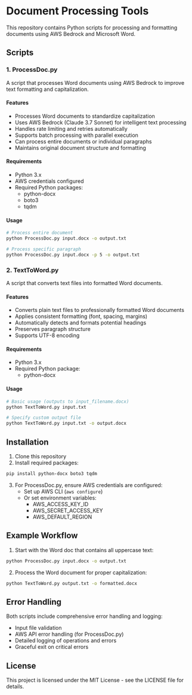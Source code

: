 # Document Processing Tools

This repository contains Python scripts for processing and formatting documents using AWS Bedrock and Microsoft Word.

## Scripts

### 1. ProcessDoc.py

A script that processes Word documents using AWS Bedrock to improve text formatting and capitalization.

#### Features
- Processes Word documents to standardize capitalization
- Uses AWS Bedrock (Claude 3.7 Sonnet) for intelligent text processing
- Handles rate limiting and retries automatically
- Supports batch processing with parallel execution
- Can process entire documents or individual paragraphs
- Maintains original document structure and formatting

#### Requirements
- Python 3.x
- AWS credentials configured
- Required Python packages:
  - python-docx
  - boto3
  - tqdm

#### Usage
```bash
# Process entire document
python ProcessDoc.py input.docx -o output.txt

# Process specific paragraph
python ProcessDoc.py input.docx -p 5 -o output.txt
```

### 2. TextToWord.py

A script that converts text files into formatted Word documents.

#### Features
- Converts plain text files to professionally formatted Word documents
- Applies consistent formatting (font, spacing, margins)
- Automatically detects and formats potential headings
- Preserves paragraph structure
- Supports UTF-8 encoding

#### Requirements
- Python 3.x
- Required Python package:
  - python-docx

#### Usage
```bash
# Basic usage (outputs to input_filename.docx)
python TextToWord.py input.txt

# Specify custom output file
python TextToWord.py input.txt -o output.docx
```

## Installation

1. Clone this repository
2. Install required packages:
```bash
pip install python-docx boto3 tqdm
```

3. For ProcessDoc.py, ensure AWS credentials are configured:
   - Set up AWS CLI (`aws configure`)
   - Or set environment variables:
     - AWS_ACCESS_KEY_ID
     - AWS_SECRET_ACCESS_KEY
     - AWS_DEFAULT_REGION

## Example Workflow

1. Start with the Word doc that contains all uppercase text:
```bash
python ProcessDoc.py input.docx -o output.txt

```

2. Process the Word document for proper capitalization:
```bash
python TextToWord.py output.txt -o formatted.docx
```

## Error Handling

Both scripts include comprehensive error handling and logging:
- Input file validation
- AWS API error handling (for ProcessDoc.py)
- Detailed logging of operations and errors
- Graceful exit on critical errors

## License

This project is licensed under the MIT License - see the LICENSE file for details.
